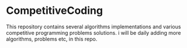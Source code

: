 # CompetitiveCoding
This repository contains several algorithms implementations and various competitive programming problems solutions. i will be daily adding more algorithms, problems etc, in this repo.
